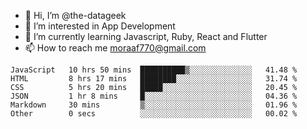 - 👋 Hi, I’m @the-datageek
- 👀 I’m interested in App Development
- 🌱 I’m currently learning Javascript, Ruby, React and Flutter
- 📫 How to reach me moraaf770@gmail.com

<!---
the-datageek/the-datageek is a ✨ special ✨ repository because its `README.md` (this file) appears on your GitHub profile.
You can click the Preview link to take a look at your changes.
--->
<!--START_SECTION:waka-->

```text
JavaScript   10 hrs 50 mins  ██████████▒░░░░░░░░░░░░░░   41.48 %
HTML         8 hrs 17 mins   ████████░░░░░░░░░░░░░░░░░   31.74 %
CSS          5 hrs 20 mins   █████░░░░░░░░░░░░░░░░░░░░   20.45 %
JSON         1 hr 8 mins     █░░░░░░░░░░░░░░░░░░░░░░░░   04.36 %
Markdown     30 mins         ▒░░░░░░░░░░░░░░░░░░░░░░░░   01.96 %
Other        0 secs          ░░░░░░░░░░░░░░░░░░░░░░░░░   00.02 %
```

<!--END_SECTION:waka-->
